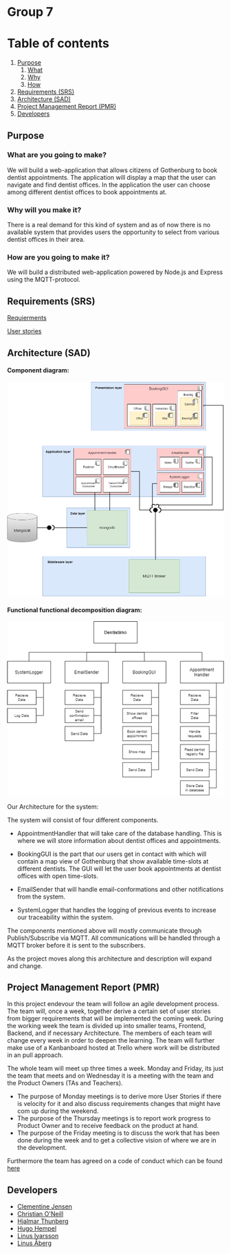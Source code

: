 # Group 7

# Table of contents
1. [Purpose](#purpose)
    1. [What](#what)
    2. [Why](#why)
    2. [How](#how)
2. [Requirements (SRS)](#requirements)
3. [Architecture (SAD)](#architecture)
4. [Project Management Report (PMR)](#pmr) 
5. [Developers](#developers)

## Purpose <a name="purpose"></a>
### What are you going to make? <a name="what"></a>
We will build a web-application that allows citizens of Gothenburg to book dentist appointments. 
The application will display a map that the user can navigate and find dentist offices.
In the application the user can choose among different dentist offices to book appointments at. 

### Why will you make it? <a name="why"></a>
There is a real demand for this kind of system and as of now there is no available system that 
provides users the opportunity to select from various dentist offices in their area.

### How are you going to make it? <a name="how"></a>
We will build a distributed web-application powered by Node.js and Express using the MQTT-protocol. 

## Requirements (SRS) <a name="requirements"></a>
[Requierments](/Requirements.md)

[User stories](/UserStories.md)

## Architecture (SAD) <a name="architecture"></a>

#### Component diagram:
![component_diagram](./images/component_diagram.png)


#### Functional functional decomposition diagram:
![functional_decomposition](./images/functional_decomposition.png)


Our Architecture for the system:

The system will consist of four different components. 
* AppointmentHandler that will take care of the database handling. This is where we will store information about dentist offices and appointments.

* BookingGUI is the part that our users get in contact with which will contain a map view of Gothenburg that show available time-slots at different dentists. The GUI will let the user book appointments at dentist offices with open time-slots.

* EmailSender that will handle email-conformations and other notifications from the system.

* SystemLogger that handles the logging of previous events to increase our traceability within the system. 

The components mentioned above will mostly communicate through Publish/Subscribe via MQTT. All communications will be handled through a MQTT broker before it is sent to the subscribers. 

As the project moves along this architecture and description will expand and change.

## Project Management Report (PMR) <a name="pmr"></a>
In this project endevour the team will follow an agile development process. The team will, once a week, together derive a certain set of user stories from bigger requirements that will be implemented the coming week. During the working week the team is divided up into smaller teams, Frontend, Backend, and if necessary Architecture. The members of each team will change every week in order to deepen the learning. The team will further make use of a Kanbanboard hosted at Trello where work will be distributed in an pull approach. 

The whole team will meet up three times a week. Monday and Friday, its just the team that meets and on Wednesday it is a meeting with the team and the Product Owners (TAs and Teachers).
* The purpose of Monday meetings is to derive more User Stories if there is velocity for it and also discuss requirements changes that might have com up during the weekend.
* The purpose of the Thursday meetings is to report work progress to Product Owner and to receive feedback on the product at hand.
* The purpose of the Friday meeting is to discuss the work that has been done during the week and to get a collective vision of where we are in the development.

Furthermore the team has agreed on a code of conduct which can be found [here](/TeamContract.md)
## Developers <a name="developers"></a>

- [Clementine Jensen](https://github.com/clementinejensen)
- [Christian O'Neill](https://github.com/Brother-Blue)
- [Hjalmar Thunberg](https://github.com/Hjalmar-Thunberg)
- [Hugo Hempel](https://github.com/HugoHempel)
- [Linus Ivarsson](https://github.com/linusivarssons)
- [Linus Åberg](https://github.com/LinusAaberg)



